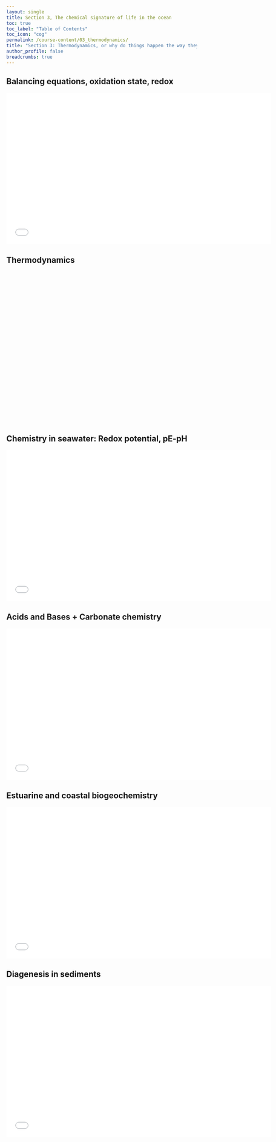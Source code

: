 ```yaml
---
layout: single
title: Section 3, The chemical signature of life in the ocean
toc: true
toc_label: "Table of Contents"
toc_icon: "cog"
permalink: /course-content/03_thermodynamics/
title: "Section 3: Thermodynamics, or why do things happen the way they do?"
author_profile: false
breadcrumbs: true
---
```


## Balancing equations, oxidation state, redox
<embed src="assets/pdfs/Thermodynamics_Activity.pdf" type="application/pdf" width="700px" height="400px"/>

## Thermodynamics
<embed src="" type="application/pdf" width="700px" height="400px"/>

## Chemistry in seawater: Redox potential, pE-pH
<embed src="assets/pdfs/12_Redox_Potential_pE_pH.pdf" type="application/pdf" width="700px" height="400px"/>

## Acids and Bases + Carbonate chemistry
<embed src="assets/pdfs/13_Acids_Bases_Carbonate_Chemistry.pdf" type="application/pdf" width="700px" height="400px"/>

## Estuarine and coastal biogeochemistry 
<embed src="assets/pdfs/OCN623-Coastal_bgc_students.pdf" type="application/pdf" width="700px" height="400px"/>

## Diagenesis in sediments
<embed src="assets/pdfs/OCN623 2024 Diagenesis - slides.pdf" type="application/pdf" width="700px" height="400px"/>
